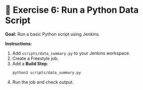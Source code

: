 # 🧪 Exercise 6: Run a Python Data Script

**Goal:** Run a basic Python script using Jenkins.

**Instructions:**
1. Add `scripts/data_summary.py` to your Jenkins workspace.
2. Create a Freestyle job.
3. Add a **Build Step**:
   ```bash
   python3 scripts/data_summary.py
   ```
4. Run the job and check output.
